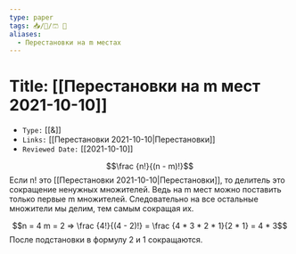```yaml
---
type: paper
tags: 📥️/📜️/🩳 🔢
aliases: 
  - Перестановки на m местах
---
```




# Title: **[[Перестановки на m мест 2021-10-10]]**
- `Type:` [[&]]
- `Links:` [[Перестановки 2021-10-10|Перестановки]]
- `Reviewed Date:` [[2021-10-10]]

$$\frac {n!}{(n - m)!}$$
Если n! это [[Перестановки 2021-10-10|Перестановки]], то делитель это сокращение ненужных множителей. Ведь на m мест можно поставить только первые m множителей. Следовательно на все остальные множители мы делим, тем самым сокращая их.

$$n = 4 m = 2 => \frac {4!}{(4 - 2)!} = \frac {4 * 3 * 2 * 1}{2 * 1} = 4 * 3$$
После подстановки в формулу 2 и 1 сокращаются.